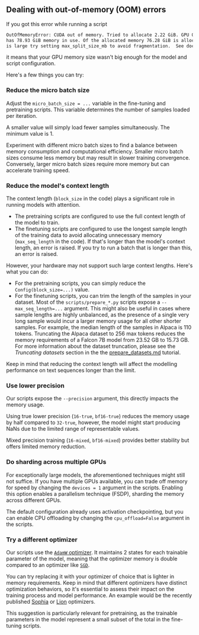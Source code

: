 ## Dealing with out-of-memory (OOM) errors

If you got this error while running a script

```bash
OutOfMemoryError: CUDA out of memory. Tried to allocate 2.22 GiB. GPU 0 has a total capacity of 79.15 GiB of which 228.38 MiB is free. Including non-PyTorch memory, this process
has 78.93 GiB memory in use. Of the allocated memory 76.28 GiB is allocated by PyTorch, and 2.14 GiB is reserved by PyTorch but unallocated. If reserved but unallocated memory
is large try setting max_split_size_mb to avoid fragmentation.  See documentation for Memory Management and PYTORCH_CUDA_ALLOC_CONF
```

it means that your GPU memory size wasn't big enough for the model and script configuration.

Here's a few things you can try:

### Reduce the micro batch size

Adjust the `micro_batch_size = ...` variable in the fine-tuning and pretraining scripts. This variable determines the number of samples loaded per iteration.

A smaller value will simply load fewer samples simultaneously. The minimum value is 1.

Experiment with different micro batch sizes to find a balance between memory consumption and computational efficiency. Smaller micro batch sizes consume less memory but may result in slower training convergence. Conversely, larger micro batch sizes require more memory but can accelerate training speed.

### Reduce the model's context length

The context length (`block_size` in the code) plays a significant role in running models with attention.

* The pretraining scripts are configured to use the full context length of the model to train.
* The finetuning scripts are configured to use the longest sample length of the training data to avoid allocating unnecessary memory (`max_seq_length` in the code).
  If that's longer than the model's context length, an error is raised. If you try to run a batch that is longer than this, an error is raised.

However, your hardware may not support such large context lengths. Here's what you can do:

* For the pretraining scripts, you can simply reduce the `Config(block_size=...)` value.
* For the finetuning scripts, you can trim the length of the samples in your dataset.
  Most of the `scripts/prepare_*.py` scripts expose a `--max_seq_length=...` argument. This might also be useful in cases where
  sample lengths are highly unbalanced, as the presence of a single very long sample would incur a larger memory usage for all other
  shorter samples. For example, the median length of the samples in Alpaca is 110 tokens. Truncating the Alpaca dataset to 256 max tokens reduces the memory requirements of a Falcon 7B model from 23.52 GB to 15.73 GB. For more information about the dataset truncation, please see the *Truncating datasets* section in the the [prepare_datasets.md](prepare_datasets.md) tutorial.

Keep in mind that reducing the context length will affect the modelling performance on text sequences longer than the limit.

### Use lower precision

Our scripts expose the `--precision` argument, this directly impacts the memory usage.

Using true lower precision (`16-true`, `bf16-true`) reduces the memory usage by half compared to `32-true`, however,
the model might start producing NaNs due to the limited range of representable values.

Mixed precision training (`16-mixed`, `bf16-mixed`) provides better stability but offers limited memory reduction.

### Do sharding across multiple GPUs

For exceptionally large models, the aforementioned techniques might still not suffice. If you have multiple GPUs available,
you can trade off memory for speed by changing the `devices = 1` argument in the scripts. Enabling this option enables a parallelism technique (FSDP), sharding the memory across different GPUs.

The default configuration already uses activation checkpointing, but you can enable CPU offloading by changing the `cpu_offload=False` argument in the scripts.

### Try a different optimizer

Our scripts use the [`AdamW` optimizer](https://pytorch.org/docs/main/generated/torch.optim.AdamW.html).
It maintains 2 states for each trainable parameter of the model, meaning that the optimizer memory is double compared to
an optimizer like [`SGD`](https://pytorch.org/docs/main/generated/torch.optim.SGD.html).

You can try replacing it with your optimizer of choice that is lighter in memory requirements. Keep in mind that different optimizers have distinct optimization behaviors, so it's essential to assess their impact on the training process and model performance.
An example would be the recently published [Sophia](https://arxiv.org/abs/2305.14342) or [Lion](https://arxiv.org/abs/2302.06675) optimizers.

This suggestion is particularly relevant for pretraining, as the trainable parameters in the model represent a small
subset of the total in the fine-tuning scripts.

